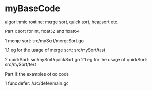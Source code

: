 # myBaseCode
algorithmic routine: merge sort, quick sort, heapsort etc.

Part I: sort for int, float32 and float64

1 merge sort: src/mySort/mergeSort.go

1.1 eg for the usage of merge sort: src/mySort/test

2 quickSort: src/mySort/quickSort.go
2.1 eg for the usage of quickSort: src/mySort/test


Part II: the examples of go code

1 func defer: /src/defer/main.go
